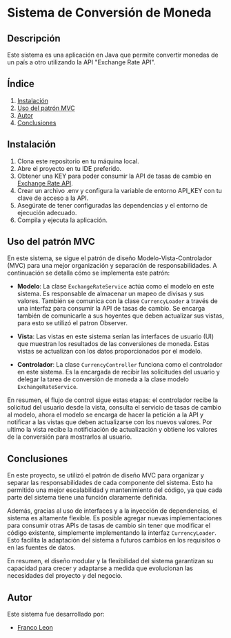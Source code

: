 # Sistema de Conversión de Moneda

## Descripción
Este sistema es una aplicación en Java que permite convertir monedas de un país a otro utilizando la API "Exchange Rate API".

## Índice
1. [Instalación](#instalación)
2. [Uso del patrón MVC](#uso-del-patrón-mvc)
3. [Autor](#autor)
4. [Conclusiones](#conclusiones)

## Instalación
1. Clona este repositorio en tu máquina local.
2. Abre el proyecto en tu IDE preferido.
3. Obtener una KEY para poder consumir la API de tasas de cambio en [Exchange Rate API](https://www.exchangerate-api.com/).
4. Crear un archivo .env y configura la variable de entorno API_KEY con tu clave de acceso a la API. 
5. Asegúrate de tener configuradas las dependencias y el entorno de ejecución adecuado.
6. Compila y ejecuta la aplicación.

## Uso del patrón MVC
En este sistema, se sigue el patrón de diseño Modelo-Vista-Controlador (MVC) para una mejor organización y separación de responsabilidades. A continuación se detalla cómo se implementa este patrón:

- **Modelo**: La clase `ExchangeRateService` actúa como el modelo en este sistema. Es responsable de almacenar un mapeo de divisas y sus valores. También se comunica con la clase `CurrencyLoader` a través de una interfaz para consumir la API de tasas de cambio.
Se encarga también de comunicarle a sus hoyentes que deben actualizar sus vistas, para esto se utilizó el patron Observer.

- **Vista**: Las vistas en este sistema serían las interfaces de usuario (UI) que muestran los resultados de las conversiones de moneda. Estas vistas se actualizan con los datos proporcionados por el modelo.

- **Controlador**: La clase `CurrencyController` funciona como el controlador en este sistema. Es la encargada de recibir las solicitudes del usuario y delegar la tarea de conversión de moneda a la clase modelo `ExchangeRateService`.

En resumen, el flujo de control sigue estas etapas: el controlador recibe la solicitud del usuario desde la vista, consulta el servicio de tasas de cambio al modelo, ahora el modelo se encarga 
de hacer la petición a la API y notificar a las vistas que deben actualizarse con los nuevos valores. Por ultimo la vista recibe la notificiación de actualización y
obtiene los valores de la conversión para mostrarlos al usuario.

## Conclusiones
En este proyecto, se utilizó el patrón de diseño MVC para organizar y separar las responsabilidades de cada componente del sistema. Esto ha permitido una mejor escalabilidad y mantenimiento del código, ya que cada parte del sistema tiene una función claramente definida.

Además, gracias al uso de interfaces y a la inyección de dependencias, el sistema es altamente flexible. Es posible agregar nuevas implementaciones para consumir otras APIs de tasas de cambio sin tener que modificar el código existente, simplemente implementando la interfaz `CurrencyLoader`. Esto facilita la adaptación del sistema a futuros cambios en los requisitos o en las fuentes de datos.

En resumen, el diseño modular y la flexibilidad del sistema garantizan su capacidad para crecer y adaptarse a medida que evolucionan las necesidades del proyecto y del negocio.

## Autor
Este sistema fue desarrollado por:
* [Franco Leon](https://github.com/francoleon08)
